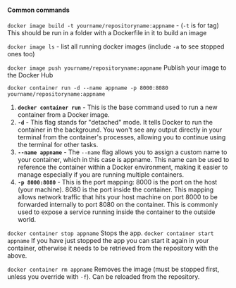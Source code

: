 #### Common commands

`docker image build -t yourname/repositoryname:appname` - (`-t` is for tag)
This should be run in a folder with a Dockerfile in it to build an image

`docker image ls` - list all running docker images (include `-a` to see stopped ones too)

`docker image push yourname/repositoryname:appname`
Publish your image to the Docker Hub

`docker container run -d --name appname -p 8000:8080 yourname/repositoryname:appname`

1. **`docker container run`** - This is the base command used to run a new container from a Docker image.
2. **`-d`** - This flag stands for "detached" mode. It tells Docker to run the container in the background. You won't see any output directly in your terminal from the container's processes, allowing you to continue using the terminal for other tasks.
3. **`--name appname`** - The `--name` flag allows you to assign a custom name to your container, which in this case is appname. This name can be used to reference the container within a Docker environment, making it easier to manage especially if you are running multiple containers.
4. **`-p 8000:8080`**  - This is the port mapping:
8000 is the port on the host (your machine).
8080 is the port inside the container.
This mapping allows network traffic that hits your host machine on port 8000 to be forwarded internally to port 8080 on the container. This is commonly used to expose a service running inside the container to the outside world.

`docker container stop appname` Stops the app. 
`docker container start appname` If you have just stopped the app you can start it again in your container, otherwise it needs to be retrieved from the repository with the above.

`docker container rm appname` Removes the image (must be stopped first, unless you override with `-f`).  Can be reloaded from the repository.
